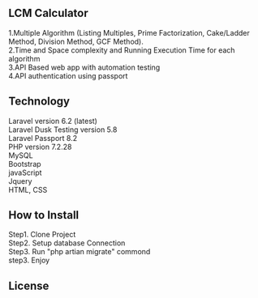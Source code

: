 ## LCM Calculator

1.Multiple Algorithm (Listing Multiples, Prime Factorization, Cake/Ladder Method, Division Method, GCF Method).<br/>
2.Time and Space complexity and Running Execution Time for each algorithm<br/>
3.API Based web app with automation testing<br/>
4.API authentication using passport<br/>


## Technology

Laravel version 6.2 (latest)<br/>
Laravel Dusk Testing version 5.8<br/>
Laravel Passport 8.2<br/>
PHP version 7.2.28<br/>
MySQL<br/>
Bootstrap<br/>
javaScript<br/>
Jquery<br/>
HTML, CSS<br/>

## How to Install

Step1. Clone Project<br/>
Step2. Setup database Connection<br/>
Step3. Run "php artian migrate" commond<br/>
step3. Enjoy<br/>

## License


